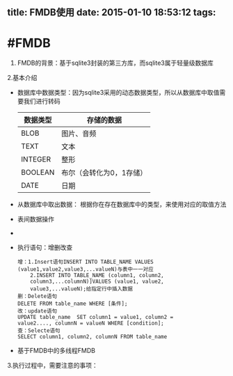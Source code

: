 title: FMDB使用
date: 2015-01-10 18:53:12
tags:
---

#FMDB
===

1. FMDB的背景：基于sqlite3封装的第三方库，而sqlite3属于轻量级数据库
  

2.基本介绍

- 数据库中数据类型：因为sqlite3采用的动态数据类型，所以从数据库中取值需要我们进行转码

	数据类型   |存储的数据
	-------   |----------- 
	BLOB      |图片、音频
	TEXT      |文本
	INTEGER   |整形
	BOOLEAN   |布尔（会转化为0，1存储）
	DATE	  |日期
	
- 从数据库中取出数据：
  根据你在存在数据库中的类型，来使用对应的取值方法
  
- 表间数据操作

-  
  
- 执行语句：增删改查
   
      增：1.Insert语句INSERT INTO TABLE_NAME VALUES 
      (value1,value2,value3,...valueN)与表中一一对应
      	  2.INSERT INTO TABLE_NAME (column1, column2, 
      	  column3,...columnN)]VALUES (value1, value2, 
      	  value3,...valueN);给指定行中插入数据
      删：Delete语句
      DELETE FROM table_name WHERE [条件];
      改：update语句
      UPDATE table_name  SET column1 = value1, column2 = 
      value2...., columnN = valueN WHERE [condition];
      查：Selecte语句
      SELECT column1, column2, columnN FROM table_name

-  基于FMDB中的多线程FMDB

3.执行过程中，需要注意的事项：

